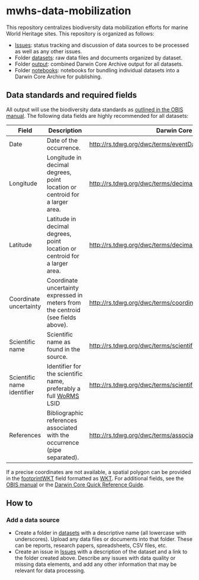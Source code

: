 # mwhs-data-mobilization

This repository centralizes biodiversity data mobilization efforts for marine World Heritage sites. This repository is organized as follows:

- [Issues](https://github.com/iobis/mwhs-data-mobilization/issues): status tracking and discussion of data sources to be processed as well as any other issues.
- Folder [datasets](datasets): raw data files and documents organized by dataset.
- Folder [output](output): combined Darwin Core Archive output for all datasets.
- Folder [notebooks](notebooks): notebooks for bundling individual datasets into a Darwin Core Archive for publishing.

## Data standards and required fields

All output will use the biodiversity data standards as [outlined in the OBIS manual](https://manual.obis.org/data_standards.html). The following data fields are highly recommended for all datasets:

| Field                      | Description                                                                                        | Darwin Core                                                |
|----------------------------|----------------------------------------------------------------------------------------------------|------------------------------------------------------------|
| Date                       | Date of the occurrence.                                                                            | http://rs.tdwg.org/dwc/terms/eventDate                     |
| Longitude                  | Longitude in decimal degrees, point location or centroid for a larger area.                        | http://rs.tdwg.org/dwc/terms/decimalLongitude              |
| Latitude                   | Latitude in decimal degrees, point location or centroid for a larger area.                         | http://rs.tdwg.org/dwc/terms/decimalLatitude               |
| Coordinate uncertainty     | Coordinate uncertainty expressed in meters from the centroid (see fields above).                   | http://rs.tdwg.org/dwc/terms/coordinateUncertaintyInMeters |
| Scientific name            | Scientific name as found in the source.                                                            | http://rs.tdwg.org/dwc/terms/scientificName                |
| Scientific name identifier | Identifier for the scientific name, preferably a full [WoRMS](https://www.marinespecies.org/) LSID | http://rs.tdwg.org/dwc/terms/scientificNameID              |
| References                 | Bibliographic references associated with the occurrence (pipe separated).                                           | http://rs.tdwg.org/dwc/terms/associatedReferences          |

If a precise coordinates are not available, a spatial polygon can be provided in the [footprintWKT](http://rs.tdwg.org/dwc/terms/footprintWKT) field formatted as [WKT](https://wktmap.com/). For additional fields, see the [OBIS manual](https://manual.obis.org/data_standards.html) or the [Darwin Core Quick Reference Guide](https://dwc.tdwg.org/terms/).

## How to
### Add a data source

- Create a folder in [datasets](datasets) with a descriptive name (all lowercase with underscores). Upload any data files or documents into that folder. These can be reports, research papers, spreadsheets, CSV files, etc.
- Create an issue in [Issues](https://github.com/iobis/mwhs-data-mobilization/issues) with a description of the dataset and a link to the folder created above. Describe any issues with data quality or missing data elements, and add any other information that may be relevant for data processing.